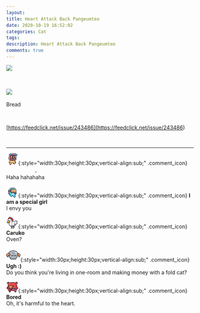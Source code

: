 ```yaml
---
layout: 
title: Heart Attack Back Pangeumteo
date: 2020-10-19 16:52:02
categories: Cat
tags: 
description: Heart Attack Back Pangeumteo
comments: true
---
```


![](https://blog.kakaocdn.net/dn/dLWGBF/btqLeqzsHGR/2RqJdbVfon7IYlSPOGCe2k/img.jpg)

​

![](https://blog.kakaocdn.net/dn/dm8q5k/btqK7AwQHWo/BpOL2706LtPcLxtTsmvnP1/img.jpg)

Bread

​

[https://feedclick.net/issue/243486](<https://feedclick.net/issue/243486>)

​

* * *

![comment](/assets/character/mask.png){:style="width:30px;height:30px;vertical-align:sub;" .comment_icon} **ㅤㅤㅤㅤㅤㅤㅤ.**  
Haha hahahaha   
  
![comment](/assets/character/goggle.png){:style="width:30px;height:30px;vertical-align:sub;" .comment_icon} **I am a special girl**  
I envy you   
  
![comment](/assets/character/chicken.png){:style="width:30px;height:30px;vertical-align:sub;" .comment_icon} **Caruko**  
Oven?   
  
![comment](/assets/character/skull.png){:style="width:30px;height:30px;vertical-align:sub;" .comment_icon} **Ugh :)**  
Do you think you're living in one-room and making money with a fold cat?   
  
![comment](/assets/character/pig.png){:style="width:30px;height:30px;vertical-align:sub;" .comment_icon} **Bored**  
Oh, it's harmful to the heart.   
  

